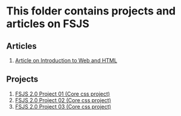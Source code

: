 # This folder contains projects and articles on FSJS

## Articles
1. [Article on Introduction to Web and HTML](https://www.linkedin.com/posts/priti-sonpethkar-manwatkar-0b4a3894_introduction-to-web-and-html-activity-6999264981498146816-PjcE?utm_source=share&utm_medium=member_desktop)

## Projects
1. [FSJS 2.0 Project 01 (Core css project)](./FSJS%202.0%20Project%2001/)
2. [FSJS 2.0 Project 02 (Core css project)](./FSJS%202.0%20Project%2002/)
2. [FSJS 2.0 Project 03 (Core css project)](./FSJS%202.0%20Project%2003/)